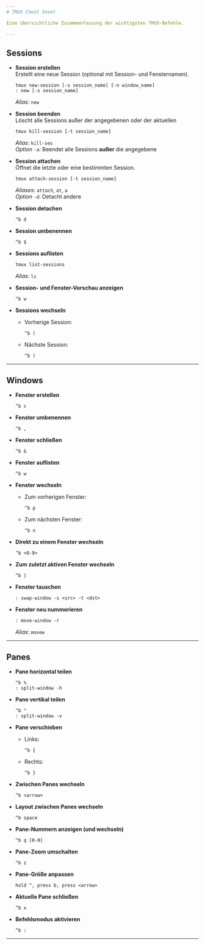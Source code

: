 ```yaml
---
# TMUX Cheat Sheet

Eine übersichtliche Zusammenfassung der wichtigsten TMUX-Befehle.

---
```


## Sessions

- **Session erstellen**  
  Erstellt eine neue Session (optional mit Session- und Fensternamen).  
  ```
  tmux new-session [-s session_name] [-n window_name]
  : new [-s session_name]
  ```
  *Alias*: `new`  

- **Session beenden**  
  Löscht alle Sessions außer der angegebenen oder der aktuellen  
  ```
  tmux kill-session [-t session_name]
  ```
  *Alias*: `kill-ses`  
  *Option* `-a`: Beendet alle Sessions **außer** die angegebene  
  
- **Session attachen**  
  Öffnet die letzte oder eine bestimmten Session.  
  ```
  tmux attach-session [-t session_name]
  ```  
  *Aliases*: `attach`, `at`, `a`  
  *Option* `-d`: Detacht andere  


- **Session detachen**  
  ```
  ^b d
  ```  

- **Session umbenennen**  
  ```
  ^b $
  ```  

- **Sessions auflisten**  
  ```
  tmux list-sessions
  ```  
  *Alias*: `ls`  

- **Session- und Fenster-Vorschau anzeigen**  
  ```
  ^b w
  ```

- **Sessions wechseln**  
  - Vorherige Session:  
    ```
    ^b (
    ```  
  - Nächste Session:  
    ```
    ^b )
    ```

---

## Windows

- **Fenster erstellen**  
  ```
  ^b c
  ```

- **Fenster umbenennen**  
  ```
  ^b ,
  ```

- **Fenster schließen**  
  ```
  ^b &
  ```

- **Fenster auflisten**  
  ```
  ^b w
  ```

- **Fenster wechseln**  
  - Zum vorherigen Fenster:  
    ```
    ^b p
    ```  
  - Zum nächsten Fenster:  
    ```
    ^b n
    ```

- **Direkt zu einem Fenster wechseln**  
  ```
  ^b <0-9>
  ```

- **Zum zuletzt aktiven Fenster wechseln**  
  ```
  ^b |
  ```

- **Fenster tauschen**  
  ```
  : swap-window -s <src> -t <dst>
  ```  

- **Fenster neu nummerieren**  
  ```
  : move-window -r
  ```
  *Alias*: `movew`  

---

## Panes

- **Pane horizontal teilen**  
  ```
  ^b %
  : split-window -h
  ```

- **Pane vertikal teilen**  
  ```
  ^b "
  : split-window -v
  ```  

- **Pane verschieben**  
  - Links:
    ```
    ^b {
    ```
  - Rechts:
    ```
    ^b }
    ```

- **Zwischen Panes wechseln**  
  ```
  ^b <arrow>
  ```  

- **Layout zwischen Panes wechseln**  
  ```
  ^b space
  ```

- **Pane-Nummern anzeigen (und wechseln)**  
  ```
  ^b q [0-9]
  ```

- **Pane-Zoom umschalten**  
  ```
  ^b z
  ```

- **Pane-Größe anpassen**  
  ```
  hold ^, press b, press <arrow>
  ```  

- **Aktuelle Pane schließen**  
  ```
  ^b x
  ```

- **Befehlsmodus aktivieren**  
  ```
  ^b :
  ```

---

